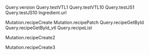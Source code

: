Query.version
Query.testVTL1
Query.testVTL10
Query.testJS1
Query.testJS10
Ingredient.url


Mutation.recipeCreate
Mutation.recipePatch
Query.recipeGetById
Query.recipeGetById_vtl
Query.recipeList

Mutation.recipeCreate2

Mutation.recipeCreate3